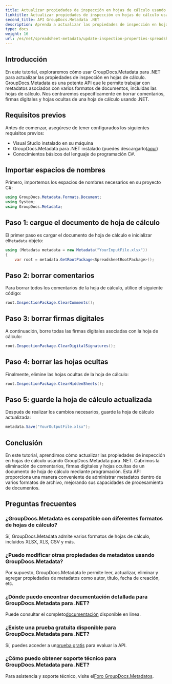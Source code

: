 ```yaml
---
title: Actualizar propiedades de inspección en hojas de cálculo usando .NET
linktitle: Actualizar propiedades de inspección en hojas de cálculo usando .NET
second_title: API GroupDocs.Metadata .NET
description: Aprenda a actualizar las propiedades de inspección en hojas de cálculo usando GroupDocs.Metadata para .NET. Administre comentarios, firmas y hojas ocultas con facilidad.
type: docs
weight: 16
url: /es/net/spreadsheet-metadata/update-inspection-properties-spreadsheets/
---
```

## Introducción
En este tutorial, exploraremos cómo usar GroupDocs.Metadata para .NET para actualizar las propiedades de inspección en hojas de cálculo. GroupDocs.Metadata es una potente API que le permite trabajar con metadatos asociados con varios formatos de documentos, incluidas las hojas de cálculo. Nos centraremos específicamente en borrar comentarios, firmas digitales y hojas ocultas de una hoja de cálculo usando .NET.
## Requisitos previos
Antes de comenzar, asegúrese de tener configurados los siguientes requisitos previos:
- Visual Studio instalado en su máquina
-  GroupDocs.Metadata para .NET instalado (puedes descargarlo)[aquí](https://releases.groupdocs.com/metadata/net/))
- Conocimientos básicos del lenguaje de programación C#.

## Importar espacios de nombres
Primero, importemos los espacios de nombres necesarios en su proyecto C#:
```csharp
using GroupDocs.Metadata.Formats.Document;
using System;
using GroupDocs.Metadata;
```
## Paso 1: cargue el documento de hoja de cálculo
 El primer paso es cargar el documento de hoja de cálculo e inicializar el`Metadata` objeto:
```csharp
using (Metadata metadata = new Metadata("YourInputFile.xlsx"))
{
    var root = metadata.GetRootPackage<SpreadsheetRootPackage>();
```
## Paso 2: borrar comentarios
Para borrar todos los comentarios de la hoja de cálculo, utilice el siguiente código:
```csharp
root.InspectionPackage.ClearComments();
```
## Paso 3: borrar firmas digitales
A continuación, borre todas las firmas digitales asociadas con la hoja de cálculo:
```csharp
root.InspectionPackage.ClearDigitalSignatures();
```
## Paso 4: borrar las hojas ocultas
Finalmente, elimine las hojas ocultas de la hoja de cálculo:
```csharp
root.InspectionPackage.ClearHiddenSheets();
```
## Paso 5: guarde la hoja de cálculo actualizada
Después de realizar los cambios necesarios, guarde la hoja de cálculo actualizada:
```csharp
metadata.Save("YourOutputFile.xlsx");
```

## Conclusión
En este tutorial, aprendimos cómo actualizar las propiedades de inspección en hojas de cálculo usando GroupDocs.Metadata para .NET. Cubrimos la eliminación de comentarios, firmas digitales y hojas ocultas de un documento de hoja de cálculo mediante programación. Esta API proporciona una manera conveniente de administrar metadatos dentro de varios formatos de archivo, mejorando sus capacidades de procesamiento de documentos.

## Preguntas frecuentes
### ¿GroupDocs.Metadata es compatible con diferentes formatos de hojas de cálculo?
Sí, GroupDocs.Metadata admite varios formatos de hojas de cálculo, incluidos XLSX, XLS, CSV y más.
### ¿Puedo modificar otras propiedades de metadatos usando GroupDocs.Metadata?
Por supuesto, GroupDocs.Metadata le permite leer, actualizar, eliminar y agregar propiedades de metadatos como autor, título, fecha de creación, etc.
### ¿Dónde puedo encontrar documentación detallada para GroupDocs.Metadata para .NET?
 Puede consultar el completo[documentación](https://reference.groupdocs.com/metadata/net/) disponible en linea.
### ¿Existe una prueba gratuita disponible para GroupDocs.Metadata para .NET?
 Sí, puedes acceder a un[prueba gratis](https://releases.groupdocs.com/) para evaluar la API.
### ¿Cómo puedo obtener soporte técnico para GroupDocs.Metadata para .NET?
 Para asistencia y soporte técnico, visite el[Foro GroupDocs.Metadatos](https://forum.groupdocs.com/c/metadata/14).